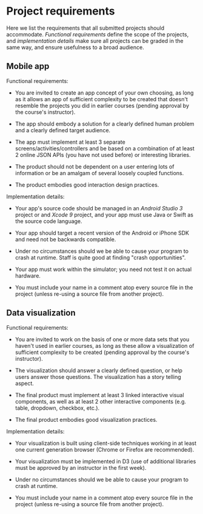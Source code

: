 # Project requirements

Here we list the requirements that all submitted projects should accommodate. *Functional requirements* define the scope of the projects, and *implementation details* make sure all projects can be graded in the same way, and ensure usefulness to a broad audience.

## Mobile app

Functional requirements:

- You are invited to create an app concept of your own choosing, as long as it allows an app of sufficient complexity to be created that doesn't resemble the projects you did in earlier courses (pending approval by the course's instructor).

- The app should embody a solution for a clearly defined human problem and a clearly defined target audience.

- The app must implement at least 3 separate screens/activities/controllers and be based on a combination of at least 2 online JSON APIs (you have not used before) or interesting libraries.

- The product should not be dependent on a user entering lots of information or be an amalgam of several loosely coupled functions.

- The product embodies good interaction design practices.

Implementation details:

- Your app's source code should be managed in an *Android Studio 3* project or and *Xcode 9* project, and your app must use Java or Swift as the source code language.

- Your app should target a recent version of the Android or iPhone SDK and need not be backwards compatible.

- Under no circumstances should we be able to cause your program to crash at runtime. Staff is quite good at finding "crash opportunities".

- Your app must work within the simulator; you need not test it on actual hardware.

- You must include your name in a comment atop every source file in the project (unless re-using a source file from another project).

## Data visualization

Functional requirements:

- You are invited to work on the basis of one or more data sets that you haven't used in earlier courses, as long as these allow a visualization of sufficient complexity to be created (pending approval by the course's instructor).

- The visualization should answer a clearly defined question, or help users answer those questions. The visualization has a story telling aspect.

- The final product must implement at least 3 linked interactive visual components, as well as at least 2 other interactive components (e.g. table, dropdown, checkbox, etc.).

- The final product embodies good visualization practices.

Implementation details:

- Your visualization is built using client-side techniques working in at least one current generation browser (Chrome or Firefox are recommended).

- Your visualization must be implemented in D3 (use of additional libraries must be approved by an instructor in the first week).

- Under no circumstances should we be able to cause your program to crash at runtime.

- You must include your name in a comment atop every source file in the project (unless re-using a source file from another project).
